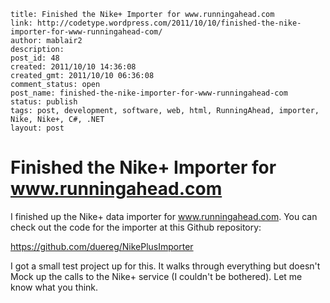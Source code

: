 ```
title: Finished the Nike+ Importer for www.runningahead.com
link: http://codetype.wordpress.com/2011/10/10/finished-the-nike-importer-for-www-runningahead-com/
author: mablair2
description:
post_id: 48
created: 2011/10/10 14:36:08
created_gmt: 2011/10/10 06:36:08
comment_status: open
post_name: finished-the-nike-importer-for-www-runningahead-com
status: publish
tags: post, development, software, web, html, RunningAhead, importer, Nike, Nike+, C#, .NET
layout: post
```

# Finished the Nike+ Importer for www.runningahead.com

I finished up the Nike+ data importer for www.runningahead.com. You can check out the code for the importer at this Github repository:

<https://github.com/duereg/NikePlusImporter>

I got a small test project up for this. It walks through everything but doesn't Mock up the calls to the Nike+ service (I couldn't be bothered). Let me know what you think.
